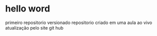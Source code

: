 # hello word
 primeiro repositorio versionado
 repositorio criado em uma aula ao vivo
 atualização pelo site git hub
